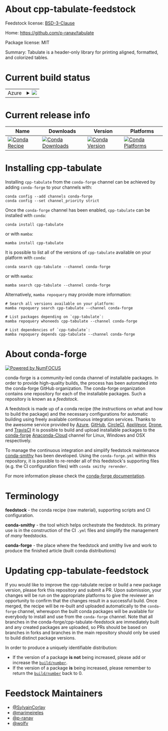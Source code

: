 About cpp-tabulate-feedstock
============================

Feedstock license: [BSD-3-Clause](https://github.com/conda-forge/cpp-tabulate-feedstock/blob/main/LICENSE.txt)

Home: https://github.com/p-ranav/tabulate

Package license: MIT

Summary: Tabulate is a header-only library for printing aligned, formatted, and colorized tables.

Current build status
====================


<table>
    
  <tr>
    <td>Azure</td>
    <td>
      <details>
        <summary>
          <a href="https://dev.azure.com/conda-forge/feedstock-builds/_build/latest?definitionId=9519&branchName=main">
            <img src="https://dev.azure.com/conda-forge/feedstock-builds/_apis/build/status/cpp-tabulate-feedstock?branchName=main">
          </a>
        </summary>
        <table>
          <thead><tr><th>Variant</th><th>Status</th></tr></thead>
          <tbody><tr>
              <td>linux_64</td>
              <td>
                <a href="https://dev.azure.com/conda-forge/feedstock-builds/_build/latest?definitionId=9519&branchName=main">
                  <img src="https://dev.azure.com/conda-forge/feedstock-builds/_apis/build/status/cpp-tabulate-feedstock?branchName=main&jobName=linux&configuration=linux%20linux_64_" alt="variant">
                </a>
              </td>
            </tr><tr>
              <td>linux_aarch64</td>
              <td>
                <a href="https://dev.azure.com/conda-forge/feedstock-builds/_build/latest?definitionId=9519&branchName=main">
                  <img src="https://dev.azure.com/conda-forge/feedstock-builds/_apis/build/status/cpp-tabulate-feedstock?branchName=main&jobName=linux&configuration=linux%20linux_aarch64_" alt="variant">
                </a>
              </td>
            </tr><tr>
              <td>linux_ppc64le</td>
              <td>
                <a href="https://dev.azure.com/conda-forge/feedstock-builds/_build/latest?definitionId=9519&branchName=main">
                  <img src="https://dev.azure.com/conda-forge/feedstock-builds/_apis/build/status/cpp-tabulate-feedstock?branchName=main&jobName=linux&configuration=linux%20linux_ppc64le_" alt="variant">
                </a>
              </td>
            </tr><tr>
              <td>osx_64</td>
              <td>
                <a href="https://dev.azure.com/conda-forge/feedstock-builds/_build/latest?definitionId=9519&branchName=main">
                  <img src="https://dev.azure.com/conda-forge/feedstock-builds/_apis/build/status/cpp-tabulate-feedstock?branchName=main&jobName=osx&configuration=osx%20osx_64_" alt="variant">
                </a>
              </td>
            </tr><tr>
              <td>osx_arm64</td>
              <td>
                <a href="https://dev.azure.com/conda-forge/feedstock-builds/_build/latest?definitionId=9519&branchName=main">
                  <img src="https://dev.azure.com/conda-forge/feedstock-builds/_apis/build/status/cpp-tabulate-feedstock?branchName=main&jobName=osx&configuration=osx%20osx_arm64_" alt="variant">
                </a>
              </td>
            </tr><tr>
              <td>win_64</td>
              <td>
                <a href="https://dev.azure.com/conda-forge/feedstock-builds/_build/latest?definitionId=9519&branchName=main">
                  <img src="https://dev.azure.com/conda-forge/feedstock-builds/_apis/build/status/cpp-tabulate-feedstock?branchName=main&jobName=win&configuration=win%20win_64_" alt="variant">
                </a>
              </td>
            </tr>
          </tbody>
        </table>
      </details>
    </td>
  </tr>
</table>

Current release info
====================

| Name | Downloads | Version | Platforms |
| --- | --- | --- | --- |
| [![Conda Recipe](https://img.shields.io/badge/recipe-cpp--tabulate-green.svg)](https://anaconda.org/conda-forge/cpp-tabulate) | [![Conda Downloads](https://img.shields.io/conda/dn/conda-forge/cpp-tabulate.svg)](https://anaconda.org/conda-forge/cpp-tabulate) | [![Conda Version](https://img.shields.io/conda/vn/conda-forge/cpp-tabulate.svg)](https://anaconda.org/conda-forge/cpp-tabulate) | [![Conda Platforms](https://img.shields.io/conda/pn/conda-forge/cpp-tabulate.svg)](https://anaconda.org/conda-forge/cpp-tabulate) |

Installing cpp-tabulate
=======================

Installing `cpp-tabulate` from the `conda-forge` channel can be achieved by adding `conda-forge` to your channels with:

```
conda config --add channels conda-forge
conda config --set channel_priority strict
```

Once the `conda-forge` channel has been enabled, `cpp-tabulate` can be installed with `conda`:

```
conda install cpp-tabulate
```

or with `mamba`:

```
mamba install cpp-tabulate
```

It is possible to list all of the versions of `cpp-tabulate` available on your platform with `conda`:

```
conda search cpp-tabulate --channel conda-forge
```

or with `mamba`:

```
mamba search cpp-tabulate --channel conda-forge
```

Alternatively, `mamba repoquery` may provide more information:

```
# Search all versions available on your platform:
mamba repoquery search cpp-tabulate --channel conda-forge

# List packages depending on `cpp-tabulate`:
mamba repoquery whoneeds cpp-tabulate --channel conda-forge

# List dependencies of `cpp-tabulate`:
mamba repoquery depends cpp-tabulate --channel conda-forge
```


About conda-forge
=================

[![Powered by
NumFOCUS](https://img.shields.io/badge/powered%20by-NumFOCUS-orange.svg?style=flat&colorA=E1523D&colorB=007D8A)](https://numfocus.org)

conda-forge is a community-led conda channel of installable packages.
In order to provide high-quality builds, the process has been automated into the
conda-forge GitHub organization. The conda-forge organization contains one repository
for each of the installable packages. Such a repository is known as a *feedstock*.

A feedstock is made up of a conda recipe (the instructions on what and how to build
the package) and the necessary configurations for automatic building using freely
available continuous integration services. Thanks to the awesome service provided by
[Azure](https://azure.microsoft.com/en-us/services/devops/), [GitHub](https://github.com/),
[CircleCI](https://circleci.com/), [AppVeyor](https://www.appveyor.com/),
[Drone](https://cloud.drone.io/welcome), and [TravisCI](https://travis-ci.com/)
it is possible to build and upload installable packages to the
[conda-forge](https://anaconda.org/conda-forge) [Anaconda-Cloud](https://anaconda.org/)
channel for Linux, Windows and OSX respectively.

To manage the continuous integration and simplify feedstock maintenance
[conda-smithy](https://github.com/conda-forge/conda-smithy) has been developed.
Using the ``conda-forge.yml`` within this repository, it is possible to re-render all of
this feedstock's supporting files (e.g. the CI configuration files) with ``conda smithy rerender``.

For more information please check the [conda-forge documentation](https://conda-forge.org/docs/).

Terminology
===========

**feedstock** - the conda recipe (raw material), supporting scripts and CI configuration.

**conda-smithy** - the tool which helps orchestrate the feedstock.
                   Its primary use is in the construction of the CI ``.yml`` files
                   and simplify the management of *many* feedstocks.

**conda-forge** - the place where the feedstock and smithy live and work to
                  produce the finished article (built conda distributions)


Updating cpp-tabulate-feedstock
===============================

If you would like to improve the cpp-tabulate recipe or build a new
package version, please fork this repository and submit a PR. Upon submission,
your changes will be run on the appropriate platforms to give the reviewer an
opportunity to confirm that the changes result in a successful build. Once
merged, the recipe will be re-built and uploaded automatically to the
`conda-forge` channel, whereupon the built conda packages will be available for
everybody to install and use from the `conda-forge` channel.
Note that all branches in the conda-forge/cpp-tabulate-feedstock are
immediately built and any created packages are uploaded, so PRs should be based
on branches in forks and branches in the main repository should only be used to
build distinct package versions.

In order to produce a uniquely identifiable distribution:
 * If the version of a package **is not** being increased, please add or increase
   the [``build/number``](https://docs.conda.io/projects/conda-build/en/latest/resources/define-metadata.html#build-number-and-string).
 * If the version of a package **is** being increased, please remember to return
   the [``build/number``](https://docs.conda.io/projects/conda-build/en/latest/resources/define-metadata.html#build-number-and-string)
   back to 0.

Feedstock Maintainers
=====================

* [@SylvainCorlay](https://github.com/SylvainCorlay/)
* [@marimeireles](https://github.com/marimeireles/)
* [@p-ranav](https://github.com/p-ranav/)
* [@wolfv](https://github.com/wolfv/)

